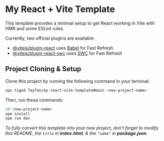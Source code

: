 # My React + Vite Template

This template provides a minimal setup to get React working in Vite with HMR and some ESLint rules.

Currently, two official plugins are available:

- [@vitejs/plugin-react](https://github.com/vitejs/vite-plugin-react/blob/main/packages/plugin-react/README.md) uses [Babel](https://babeljs.io/) for Fast Refresh
- [@vitejs/plugin-react-swc](https://github.com/vitejs/vite-plugin-react-swc) uses [SWC](https://swc.rs/) for Fast Refresh

## Project Cloning & Setup

Clone this project by running the following command in your terminal:

```sh
npx tiged fayfan/my-react-vite-template#main <new-project-name>
```

Then, run these commands:

```sh
cd <new-project-name>
npm install
npm run dev
```

_To fully convert this template into your new project, don't forget to modify this README, the `title` in **index.html**, & the `"name"` in **package.json**._
